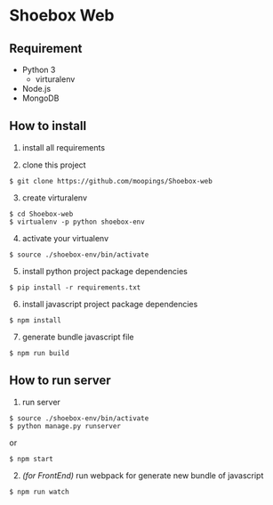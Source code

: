 # Shoebox Web

## Requirement
- Python 3
  - virturalenv
- Node.js
- MongoDB

## How to install

1. install all requirements

2. clone this project
  ```
  $ git clone https://github.com/moopings/Shoebox-web
  ```

3. create virturalenv
  ```
  $ cd Shoebox-web
  $ virtualenv -p python shoebox-env
  ```

4. activate your virtualenv
  ```
  $ source ./shoebox-env/bin/activate
  ```

5. install python project package dependencies
  ```
  $ pip install -r requirements.txt
  ```

6. install javascript project package dependencies
  ```
  $ npm install
  ```

7. generate bundle javascript file
  ```
  $ npm run build
  ```

## How to run server

1. run server
  ```
  $ source ./shoebox-env/bin/activate
  $ python manage.py runserver
  ```
  or
  ```
  $ npm start
  ```

2. *(for FrontEnd)* run webpack for generate new bundle of javascript
  ```
  $ npm run watch
  ```
